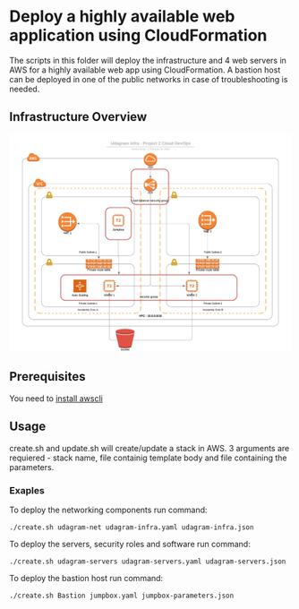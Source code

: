 # Deploy a highly available web application using CloudFormation

The scripts in this folder will deploy the infrastructure and 4 web servers in AWS for a highly available web app using CloudFormation.
A bastion host can be deployed in one of the public networks in case of troubleshooting is needed.

## Infrastructure Overview
![Diagram](Udagram%20infra.jpeg)

## Prerequisites

You need to [install awscli](https://docs.aws.amazon.com/cli/latest/userguide/cli-chap-install.html) 


## Usage
create.sh and update.sh will create/update a stack in AWS. 3 arguments are requiered - stack name, file containig template body and file containing the parameters.

### Exaples

To deploy the networking components run command:
```
./create.sh udagram-net udagram-infra.yaml udagram-infra.json
```

To deploy the servers, security roles and software run command:
```
./create.sh udagram-servers udagram-servers.yaml udagram-servers.json
```

To deploy the bastion host run command:
```
./create.sh Bastion jumpbox.yaml jumpbox-parameters.json
```

